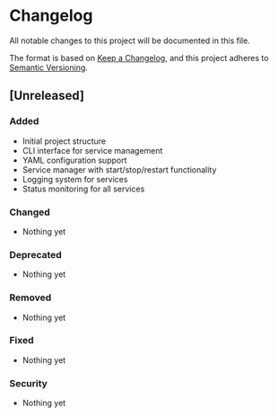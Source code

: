 # Changelog

All notable changes to this project will be documented in this file.

The format is based on [Keep a Changelog](https://keepachangelog.com/en/1.1.0/),
and this project adheres to [Semantic Versioning](https://semver.org/spec/v2.0.0.html).

## [Unreleased]

### Added
- Initial project structure
- CLI interface for service management
- YAML configuration support
- Service manager with start/stop/restart functionality
- Logging system for services
- Status monitoring for all services

### Changed
- Nothing yet

### Deprecated
- Nothing yet

### Removed
- Nothing yet

### Fixed
- Nothing yet

### Security
- Nothing yet
